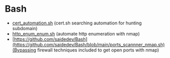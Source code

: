 # Bash
- [cert_automation.sh](https://github.com/saidedev/Bash/blob/main/cert_automation.sh) (cert.sh searching automation for hunting subdomain)
- [http_enum_enum.sh](https://github.com/saidedev/Bash/blob/main/http_enum_nmap.sh) (automate http enumeration with nmap)
- [https://github.com/saidedev/Bash](https://github.com/saidedev/Bash/blob/main/ports_scannner_nmap.sh)(Bypassing firewall techniques included to get open ports with nmap) 
